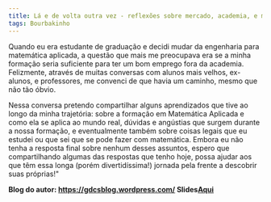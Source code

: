 ```yaml
---
title: Lá e de volta outra vez - reflexões sobre mercado, academia, e matemática aplicada
tags: Bourbakinho
---
```


Quando eu era estudante de graduação e decidi mudar da engenharia para matemática aplicada, a questão que mais me preocupava era se a minha formação seria suficiente para ter um bom emprego fora da academia. Felizmente, através de muitas conversas com alunos mais velhos, ex-alunos, e professores, me convenci de que havia um caminho, mesmo que não tão óbvio.

Nessa conversa pretendo compartilhar alguns aprendizados que tive ao longo da minha trajetória: sobre a formação em Matemática Aplicada e como ela se aplica ao mundo real, dúvidas e angústias que surgem durante a nossa formação, e eventualmente também sobre coisas legais que eu estudei ou que sei que se pode fazer com matemática. Embora eu não tenha a resposta final sobre nenhum desses assuntos, espero que compartilhando algumas das respostas que tenho hoje, possa ajudar aos que têm essa longa (porém divertidíssima!) jornada pela frente a descobrir suas próprias!"


<b>Blog do autor:<b> <a href="https://gdcsblog.wordpress.com/">https://gdcsblog.wordpress.com/</a>
<b>Slides</b><a href="https://drive.google.com/file/d/14kYtJlelZiG8I7l3V4oIRv5ARBgwVwfa/view?usp=sharing">Aqui</a>
<!--more-->
